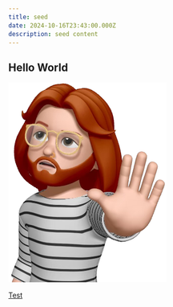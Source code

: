 ```yaml
---
title: seed
date: 2024-10-16T23:43:00.000Z
description: seed content
---
```


## Hello World

![](src/assets/img/output-onlinepngtools-5.png)

[Test](https://www.google.com)
